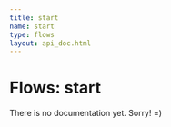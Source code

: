 ```yaml
---
title: start
name: start
type: flows
layout: api_doc.html
---
```

# Flows: start


There is no documentation yet. Sorry! =)

